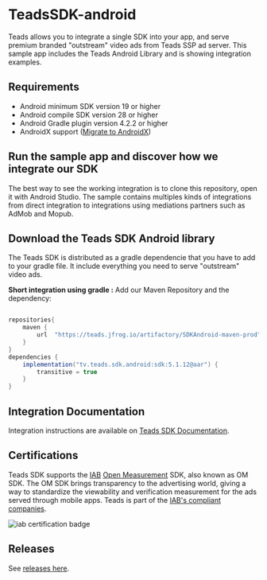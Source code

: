 # TeadsSDK-android

Teads allows you to integrate a single SDK into your app, and serve premium branded "outstream" video ads from Teads SSP ad server. This sample app includes the Teads Android Library and is showing integration examples.

## Requirements
* Android minimum SDK version 19 or higher
* Android compile SDK version 28 or higher
* Android Gradle plugin version 4.2.2 or higher
* AndroidX support ([Migrate to AndroidX](https://developer.android.com/jetpack/androidx/migrate))

## Run the sample app and discover how we integrate our SDK
The best way to see the working integration is to clone this repository, open it with Android Studio. The sample contains multiples kinds of integrations from direct integration to integrations using mediations partners such as AdMob and Mopub.

## Download the Teads SDK Android library

The Teads SDK is distributed as a gradle dependencie that you have to add to your gradle file. It include everything you need to serve "outstream" video ads.

**Short integration using gradle :**
Add our Maven Repository and the dependency: 
```groovy

repositories{
    maven {
        url  "https://teads.jfrog.io/artifactory/SDKAndroid-maven-prod"
    }
}
dependencies {
    implementation("tv.teads.sdk.android:sdk:5.1.12@aar") {
        transitive = true
    }
}
```


## Integration Documentation
Integration instructions are available on [Teads SDK Documentation](https://support.teads.tv/support/solutions/articles/36000314755).

## Certifications

Teads SDK supports the [IAB](https://www.iabcertification.com/) [Open Measurement](https://iabtechlab.com/standards/open-measurement-sdk/) SDK, also known as OM SDK. The OM SDK brings transparency to the advertising world, giving a way to standardize the viewability and verification measurement for the ads served through mobile apps.  Teads is part of the [IAB's compliant companies](https://iabtechlab.com/compliance-programs/compliant-companies/). 

![iab certification badge](images/OMCompliant.png)

## Releases

See [releases here](https://github.com/teads/TeadsSDK-android/releases). 
